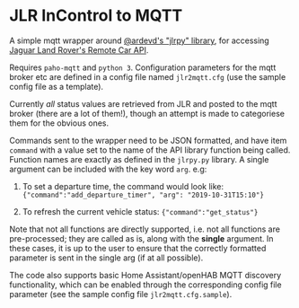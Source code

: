 # JLR InControl to MQTT

A simple mqtt wrapper around [@ardevd's "jlrpy" library](https://github.com/ardevd/jlrpy), for accessing [Jaguar Land Rover's Remote Car API](https://documenter.getpostman.com/view/6250319/RznBMzqo?version=latest#intro).

Requires `paho-mqtt` and `python 3`. Configuration parameters for the mqtt broker etc are defined in a config file named `jlr2mqtt.cfg` (use the sample config file as a template).

Currently *all* status values are retrieved from JLR and posted to the mqtt broker (there are a lot of them!), though an attempt is made to categoriese them for the obvious ones.

Commands sent to the wrapper need to be JSON formatted, and have item `command` with a value set to the name of the API library function being called. Function names are exactly as defined in the `jlrpy.py` library. A single argument can be included with the key word `arg`. e.g: 

1. To set a departure time, the command would look like:
    `{"command":"add_departure_timer", "arg": "2019-10-31T15:10"}`

2. To refresh the current vehicle status:
    `{"command":"get_status"}`

Note that not all functions are directly supported, i.e. not all functions are pre-processed; they are called as is, along with the 
__single__ argument. In these cases, it is up to the user to ensure that the correctly formatted parameter is sent in the single arg (if at all possible).

The code also supports basic Home Assistant/openHAB MQTT discovery functionality, which can be enabled through the corresponding config file parameter (see the sample config file `jlr2mqtt.cfg.sample`).
